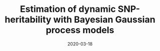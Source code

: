 ---
title: "Estimation of dynamic SNP-heritability with Bayesian Gaussian process models"
collection: accepted
authors: 'A. Arjas, A. Hauptmann, MJ. Sillanpää'
date: 2020-03-18
venue: 'Bioinformatics'
paperurl: 'http://asHauptmann.github.io/files/2020_Arjas_Bioinf.pdf'
paperlink: 'https://academic.oup.com/bioinformatics/advance-article/doi/10.1093/bioinformatics/btaa199/5809528'
---